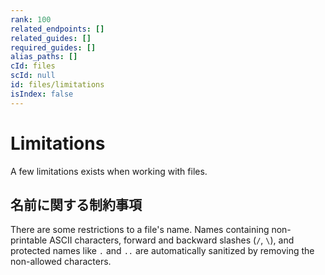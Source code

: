 ```yaml
---
rank: 100
related_endpoints: []
related_guides: []
required_guides: []
alias_paths: []
cId: files
scId: null
id: files/limitations
isIndex: false
---
```

# Limitations

A few limitations exists when working with files.

## 名前に関する制約事項

There are some restrictions to a file's name. Names containing non-printable
ASCII characters, forward and backward slashes (`/`, `\`), and protected names like
`.` and `..` are automatically sanitized by removing the non-allowed characters.
